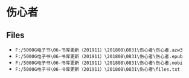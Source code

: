 # 伤心者

## Files

- `F:/5000G电子书\06-书库更新（201911）\201808\0831\伤心者\伤心者.azw3`
- `F:/5000G电子书\06-书库更新（201911）\201808\0831\伤心者\伤心者.epub`
- `F:/5000G电子书\06-书库更新（201911）\201808\0831\伤心者\伤心者.mobi`
- `F:/5000G电子书\06-书库更新（201911）\201808\0831\伤心者\files.txt`
